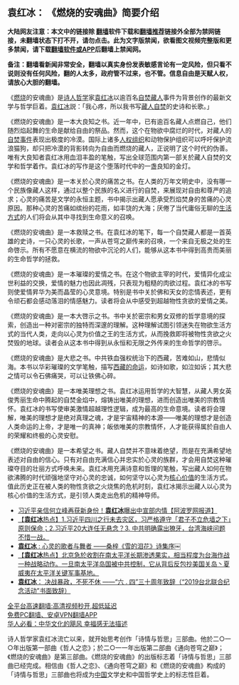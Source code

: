 <!-- 面包屑导航 --> <h2>袁红冰： 《燃烧的安魂曲》简要介绍</h2> <p class="notice"><b>大陆网友注意：本文中的链接除 <a href="https://github.com/bannedbook/fanqiang" >翻墙</a>软件下载和<a href="https://github.com/killgcd/justmysocks/blob/master/README.md">翻墙推荐</a>链接外全部为禁网链接，未翻墙状态下打不开，请勿点击。此为文字版禁闻，欲看图文视频完整版和更多禁闻，请下载<a href="https://github.com/bannedbook/fanqiang">翻墙软件或APP</a>后翻墙上禁闻网。</p><p>备注：翻墙看新闻非常安全，翻墙以真实身份发表敏感言论有一定风险，但只看不说则没有任何风险，翻的人太多，政府管不过来，也不管。信息自由是天赋人权，请放心大胆的翻墙。</b></p>  <div class="entry"> <p>《<a href="https://www.bannedbook.org/bnews/tag/%E7%87%83%E7%83%A7/" class="st_tag internal_tag" rel="tag" title="标签 燃烧 下的日志">燃烧</a>的安魂曲》是<span class='wp_keywordlink'><a href="https://www.bannedbook.org/forum11/topic295.html" title="禁片：诗人的悲歌" target="_blank">诗人</a></span><a href="https://www.bannedbook.org/bnews/tag/%E5%93%B2%E5%AD%A6/" class="st_tag internal_tag" rel="tag" title="标签 哲学 下的日志">哲学</a>家<span class='wp_keywordlink'><a href="https://www.bannedbook.org/forum10/topic381.html" title="袁红冰" target="_blank">袁红冰</a></span>以逾百名<a href="https://www.bannedbook.org/bnews/tag/%e8%87%aa%e7%84%9a/" class="st_tag internal_tag" rel="tag" title="标签 自焚 下的日志">自焚</a><a href="https://www.bannedbook.org/bnews/tag/%e8%97%8f%e4%ba%ba/" class="st_tag internal_tag" rel="tag" title="标签 藏人 下的日志">藏人</a>事件为背景创作的最新文学与哲学巨着。<a href="https://www.bannedbook.org/bnews/tag/%e8%a2%81%e7%ba%a2%e5%86%b0/" class="st_tag internal_tag" rel="tag" title="标签 袁红冰 下的日志">袁红冰</a>説：「我心疼，所以我书写<a href="https://www.bannedbook.org/bnews/tag/%e8%97%8f%e4%ba%ba%e8%87%aa%e7%84%9a/" class="st_tag internal_tag" rel="tag" title="标签 藏人自焚 下的日志">藏人自焚</a>的史诗和长歌。」</p> <p>《燃烧的安魂曲》是一本大良知之书。近一年中，已有逾百名藏人点燃自己，他们随烈焰起舞的生命是献给自由的祭品。然而，这个在物欲中腐烂的时代，对藏人的<span class='wp_keywordlink'><a href="https://www.bannedbook.org/forum7/topic126.html" title="天安门自焚真相" target="_blank">自焚事件</a></span>表现出极度的冷漠。国际上诸多<a href="https://www.bannedbook.org/bnews/tag/%e4%ba%ba%e6%9d%83%e7%bb%84%e7%bb%87/" class="st_tag internal_tag" rel="tag" title="标签 人权组织 下的日志">人权组织</a>和动物保护组织可以呼吁保护流浪猫狗，却只把冷漠的背影转向为自由而燃烧的藏人，正说明了这个时代的伪善。唯有大良知者袁红冰用血泪丰盈的笔触，写出全球范围内第一部关於藏人自焚的文学和哲学着作。袁红冰的写作是这个堕落时代中的一盏良知的金灯。</p>  <p>《燃烧的安魂曲》是一本关於心灵的痛苦之书。在人类的万年文明史中，没有哪一个民族像藏人这样，通过以整个民族的名义进行的自焚，来展现对自由和尊严的追求；心灵的痛苦是文学的永恒主题，书中揭示出藏人愿承受烈焰焚身的苦痛的心灵原因。那种心灵的苦痛如缤纷的花雨，如丰饶的大海；厌倦了当代庸俗无聊的<a href="https://www.bannedbook.org/bnews/tag/%E7%94%9F%E6%B4%BB%E6%96%B9%E5%BC%8F/" class="st_tag internal_tag" rel="tag" title="标签 生活方式 下的日志">生活方式</a>的人们将会从其中寻找到生命意义的召唤。</p> <p>《燃烧的安魂曲》是一本救赎之书。在袁红冰的笔下，每一个自焚藏人都是一首英雄的史诗，一只心灵的长歌，一声从苍穹之巅传来的召唤，一个来自无极之处的生命啓示。所有不愿意在横流的物欲中沉沦的人们，能够从这本书中得到高贵而美丽的生命哲学的拯救。</p>  <p>《燃烧的安魂曲》是一本璀璨的爱情之书。在这个物欲主宰的时代，爱情异化成尘世利益的交换，爱情的魅力也因此凋残，只表现为粗糙的肉欲过程。袁红冰的书写则使爱情昇华为美而晶莹的心灵意境。特别是书中关於佛和天女的恋情表述，更有令顽石都会感动落泪的情感魅力。读者将会从中感受到超越物性贪欲的爱情之美。</p> <p>《燃烧的安魂曲》是一本大啓示之书。书中关於密宗和男女双修的哲学意境的探索，创造出一种对密宗的独特而深邃的理解。这种理解试图引领迷失在物欲生活方式的当代人类，走向以心灵为价值之王的生活方式，从而挽救即将被物性贪欲之火焚毁的地球。读者会从这本书中得到从永恒和无限之外传来的生命哲学的啓示。</p>  <p>《燃烧的安魂曲》是大悲之书。中共铁血强权统治下的西藏，苦难如山，悲情似海。本书以华彩璀璨的文学笔触，描写<span class='wp_keywordlink'><a href="https://www.bannedbook.org/forum2/topic1010.html" title="天葬——西藏的命运" target="_blank">西藏的命运</a></span>，如诗如歌，如泣如诉；其大悲之情可以令石佛痛哭，可以让铁佛心碎。</p> <p>《燃烧的安魂曲》是一本唯美理想之书。袁红冰运用哲学的大智慧，从藏人男女英俊秀丽生命中腾起的自焚金焰中，熔铸出唯美的理想，进而创造出唯美的宗教情怀。袁红冰的书写使审美激情超越理性逻辑，成为最高的生命意境。读者将会理解，唯美的理想才是绝对真理之魂，才是宇宙精神的本源——唯美的理想才是创造人类命运的上帝，才是唯一的真神；皈依唯美的宗教情怀，人才能获得属於自由人的荣耀和终极的心灵安慰。</p>  <p>《燃烧的安魂曲》是一本希望之书。藏人自焚并不意味着绝望，而是在充满希望地表述对自由的信心。只有对自由充满信心并忠实於心灵的族群，才会用自焚这种璀璨夺目的壮丽方式呼唤未来。袁红冰用充满诗意和哲理的笔触，写出藏人如何在物欲沸腾的时代顽强地坚守对心灵的忠诚，如何坚守以心灵为<a href="https://www.bannedbook.org/bnews/tag/%E6%A0%B8%E5%BF%83%E4%BB%B7%E5%80%BC/" class="st_tag internal_tag" rel="tag" title="标签 核心价值 下的日志">核心价值</a>的生活方式。值此历史正在被人类的物性贪欲之火烧焦的危机时刻，袁红冰揭示出藏人以心灵为核心价值的生活方式，是引领人类走出危机的精神导师。</p> <div id="taboola-mid-1"></div>  <ul class='op-related-articles' title='相关阅读'> <li><a href='https://www.bannedbook.org/bnews/topimagenews/20220624/1749577.html' target='_blank'>习近平亲信何立峰再获新身份！<b>袁红冰</b>曝出中宣部内情【阿波罗网报道】</a></li> <li><a href='https://www.bannedbook.org/bnews/comments/20220617/1746855.html' target='_blank'>【<b>袁红冰</b>热点】1.习近平四川之行未去灾区，习严格遵守「君子不立危墙之下」原则保命；2.习近平20大连任无悬念？3. 中共明确露出獠牙，台湾海峡问题不惜一战。</a></li> <li><a href='https://www.bannedbook.org/bnews/comments/20220613/1745026.html' target='_blank'><b>袁红冰</b> : 心灵的歌者与舞者 ——桑梓《雪的泪花》诗集序￼</a></li> <li><a href='https://www.bannedbook.org/bnews/comments/20220607/1742862.html' target='_blank'>【<b>袁红冰</b>热点】北京急於收割在南太平洋长期渗透果实，相当程度为台海作战一种战略动作。一旦南太平洋岛国被中共控制，它从背后反包抄美国关岛丶夏威夷在太平洋关键军事基地。</a></li> <li><a href='https://www.bannedbook.org/bnews/comments/20220602/1740526.html' target='_blank'><b>袁红冰</b>： 决战暴政，不死不休 ——“六 . 四”三十周年致辞（“2019台北联合纪念活动”书面致辞）</a></li> </ul> <p class="texttj"> <a href="https://github.com/bannedbook/fanqiang/wiki/V2ray%E6%9C%BA%E5%9C%BA" target="_blank">全平台高速翻墙:高清视频秒开,超低延迟</a><br/> <a href="https://github.com/bannedbook/fanqiang/wiki/%E7%A6%81%E9%97%BB%E7%BD%91%E5%AE%89%E5%8D%93%E7%BF%BB%E5%A2%99%E6%96%B0%E9%97%BBAPP" target="_blank">免费PC翻墙、安卓VPN翻墙APP</a><br/> <a href="https://www.bannedbook.org/bnews/comments/20220220/1694796.html" target="_blank">华人必看：中华文化的飓风 幸福感无法描述</a> </p><p>诗人哲学家袁红冰流亡以来，就开始思考创作「诗情与哲思」三部曲。他於二○一○年出版第一部曲《哲人之恋》；於二○一一年出版第二部曲《通向苍穹之巅》；《燃烧的安魂曲》是第三部曲。《燃烧的安魂曲》的出版标志着「诗情与哲思」三部曲已经完成。相信由《哲人之恋》、《通向苍穹之巅》和《燃烧的安魂曲》构成的「诗情与哲思」三部曲也将成为<span class='wp_keywordlink_affiliate'><a href="https://www.bannedbook.org/" title="中国" target="_blank">中国</a></span>文学史和中国哲学史上的标志性巨着。</p><a name='sharetosocial'></a>  <div style="margin-bottom:5px;padding-bottom:5px;clear:both"> <div id="archive-pix-1" class="banner-ads"> <!-- AuctionX Display platform tag START --> <div id="27602x728x90x621x_ADSLOT1" clicktrack="%%CLICK_URL_ESC%%"></div>  <!-- AuctionX Display platform tag END --> </div> <div id="archive-pix-2" class="banner-ads"> <!-- AuctionX Display platform tag START --> <div id="27556x300x250x621x_ADSLOT1" clicktrack="%%CLICK_URL_ESC%%" style="margin:0 auto;text-align:center"></div>  <!-- AuctionX Display platform tag END --> </div> </div>  <div id="archive-pix-1" class="banner-ads"> <!-- AuctionX Display platform tag START --> <div id="27603x728x90x621x_ADSLOT1" clicktrack="%%CLICK_URL_ESC%%"></div>  <!-- AuctionX Display platform tag END --> </div> </div><!--END ENTRY--> 